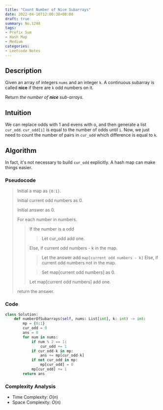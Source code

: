 ```yaml
---
title: "Count Number of Nice Subarrays"
date: 2022-04-16T12:00:38+08:00
draft: true
summary: No.1248
tags:
- Prefix Sum
- Hash Map
- Medium
categories:
- Leetcode Notes
---
```


## Description
Given an array of integers `nums` and an integer `k`. A continuous subarray is called **nice** if there are `k` odd numbers on it.

Return *the number of **nice** sub-arrays.*

## Intuition
We can replace odds with 1 and evens with o, and then generate a list `cur_odd`. `cur_odd[i]` is equal to the number of odds until `i`. Now, we just need to  count the number of pairs in `cur_odd` which difference is equal to `k`.

## Algorithm
In fact, it's not necessary to build `cur_odd` explicitly. A hash map can make things easier.

### Pseudocode
> Initial a map as `{0:1}`.
>
> Initial current odd numbers as 0.
>
> Initial answer as 0.
>
> For each number in numbers.
>
>> If the number is a odd
>>
>>> Let cur_odd add one.
>>
>> Else, if current odd numbers - k in the map.
>>
>>> Let the answer add `map[current odd numbers - k]`
>> Else, if current odd numbers not in the map.
>>
>>> Set map[current odd numbers] as 0.
>>
>> Let map[current odd numbers] add one.
>
> return the answer.

### Code
```python
class Solution:
    def numberOfSubarrays(self, nums: List[int], k: int) -> int:
        mp = {0:1}
        cur_odd = 0
        ans = 0
        for num in nums:
            if num % 2 == 1:
                cur_odd += 1
            if cur_odd-k in mp:
                ans += mp[cur_odd-k]
            if not cur_odd in mp:
                mp[cur_odd] = 0
            mp[cur_odd] += 1
        return ans
```

### Complexity Analysis
- Time Complexity: $O(n)$
- Space Complexity: $O(n)$